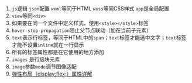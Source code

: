1. `js`逻辑
    `json`配置
    `wxml`等同于HTML
    `wxss`等同CSS样式
    `app`是全局配置
1. `view`等同`<div>`
1. 如果要在同一个文件中定义样式，使用`<style></style>`标签
1. `hover-stop-propagation`阻止父节点联动（加在当前子元素）
1. `text`表示行标签，等同于HTML中的`span`；`text`标签才能选中文字；`text`标签才能不设置`inline`就在一行显示
1. 所有的标签属性都是在它使用的地方添加
1. `images` 是行级块元素
1. `image`参数`mode`调节图像适配
1. [弹性布局（display:flex;）属性详解](https://www.cnblogs.com/hellocd/p/10443237.html)